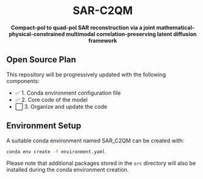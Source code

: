 <div align="center">
  
# SAR-C2QM

**Compact-pol to quad-pol SAR reconstruction via a joint mathematical-physical-constrained multimodal correlation-preserving latent diffusion framework**

</div>

## Open Source Plan

This repository will be progressively updated with the following components:

- ✅ 1. Conda environment configuration file
- ✅ 2. Core code of the model
- ⬜ 3. Organize and update the code

## Environment Setup

A suitable conda environment named SAR_C2QM can be created with:

```bash
conda env create -f environment.yaml
`````

Please note that additional packages stored in the `src` directory will also be installed during the conda environment creation.
